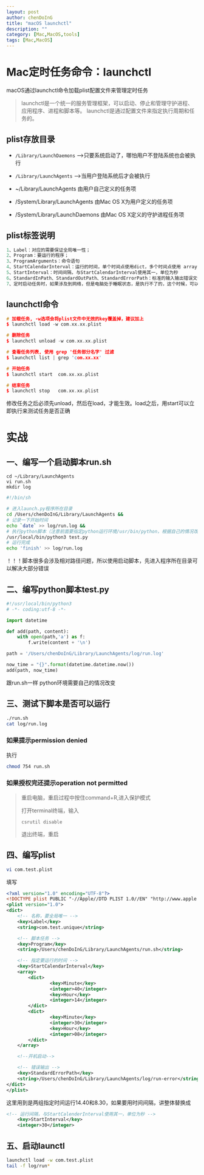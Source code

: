 ```yaml
---
layout: post
author: chenDoInG
title: "macOS launchctl"
description: ""
category: [Mac,MacOS,tools]
tags: [Mac,MacOS]
---
```


# Mac定时任务命令：launchctl

macOS通过launchctl命令加载plist配置文件来管理定时任务

> launchctl是一个统一的服务管理框架，可以启动、停止和管理守护进程、应用程序、进程和脚本等。
> launchctl是通过配置文件来指定执行周期和任务的。

## plist存放目录

- `/Library/LaunchDaemons` -->只要系统启动了，哪怕用户不登陆系统也会被执行

- `/Library/LaunchAgents` -->当用户登陆系统后才会被执行

- ~/Library/LaunchAgents 由用户自己定义的任务项

- /System/Library/LaunchAgents 由Mac OS X为用户定义的任务项

- /System/Library/LaunchDaemons 由Mac OS X定义的守护进程任务项

  

## plist标签说明

```cpp
1、Label：对应的需要保证全局唯一性；
2、Program：要运行的程序；
3、ProgramArguments：命令语句
4、StartCalendarInterval：运行的时间，单个时间点使用dict，多个时间点使用 array <dict>
5、StartInterval：时间间隔，与StartCalendarInterval使用其一，单位为秒
6、StandardInPath、StandardOutPath、StandardErrorPath：标准的输入输出错误文件，这里建议不要使用 .log 作为后缀，会打不开里面的信息。
7、定时启动任务时，如果涉及到网络，但是电脑处于睡眠状态，是执行不了的，这个时候，可以定时的启动屏幕就好了
```

## launchctl命令

```cpp
# 加载任务, -w选项会将plist文件中无效的key覆盖掉，建议加上
$ launchctl load -w com.xx.xx.plist

# 删除任务
$ launchctl unload -w com.xx.xx.plist

# 查看任务列表, 使用 grep '任务部分名字' 过滤
$ launchctl list | grep 'com.xx.xx'

# 开始任务
$ launchctl start  com.xx.xx.plist

# 结束任务
$ launchctl stop   com.xx.xx.plist
```

修改任务之后必须先unload，然后在load，才能生效。load之后，用start可以立即执行来测试任务是否正确

# 实战

## 一、编写一个启动脚本run.sh

```shell
cd ~/Library/LaunchAgents
vi run.sh
mkdir log
```

```sh
#!/bin/sh

# 进入launch.py程序所在目录
cd /Users/chenDoInG/Library/LaunchAgents &&
# 记录一下开始时间
echo `date` >> log/run.log &&
# 执行python脚本（注意前面要指定python运行环境/usr/bin/python，根据自己的情况改变）
/usr/local/bin/python3 test.py
# 运行完成
echo 'finish' >> log/run.log
```

！！！脚本很多会涉及相对路径问题，所以使用启动脚本，先进入程序所在目录可以解决大部分错误

## 二、编写python脚本test.py

```python
#!/usr/local/bin/python3
# -*- coding:utf-8 -*-

import datetime

def add(path, content):
    with open(path,'a') as f:
        f.write(content + '\n')

path = '/Users/chenDoInG/Library/LaunchAgents/log/run.log'

now_time = "{}".format(datetime.datetime.now())
add(path, now_time)
```

跟run.sh一样 python环境需要自己的情况改变

## 三、测试下脚本是否可以运行

```sh
./run.sh
cat log/run.log
```

### 如果提示permission denied

执行

```sh
chmod 754 run.sh
```

### 如果授权完还提示operation not permitted

> 重启电脑，重启过程中按住command+R,进入保护模式
>
> 打开terminal终端，输入
>
> ```
> csrutil disable
> ```
>
> 退出终端，重启

## 四、编写plist

```sh
vi com.test.plist
```

填写

```xml
<?xml version="1.0" encoding="UTF-8"?>
<!DOCTYPE plist PUBLIC "-//Apple//DTD PLIST 1.0//EN" "http://www.apple.com/DTDs/PropertyList-1.0.dtd">
<plist version="1.0">
<dict>
    <!-- 名称，要全局唯一 -->
    <key>Label</key>
    <string>com.test.unique</string>

    <!-- 脚本任务 -->
    <key>Program</key>
    <string>/Users/chenDoInG/Library/LaunchAgents/run.sh</string>

    <!-- 指定要运行的时间 -->
    <key>StartCalendarInterval</key>
    <array>
        <dict>
                <key>Minute</key>
                <integer>40</integer>
                <key>Hour</key>
                <integer>14</integer>
        </dict>
        <dict>
                <key>Minute</key>
                <integer>30</integer>
                <key>Hour</key>
                <integer>08</integer>
        </dict>
    </array>

    <!--开机启动-->

    <!-- 错误输出 -->
    <key>StandardErrorPath</key>
    <string>/Users/chenDoInG/Library/LaunchAgents/log/run-error</string>
</dict>
</plist>
```

这里用到是两组指定时间运行14.40和8.30，如果要用时间间隔，讲<array>整体替换成

```xml
<!-- 运行间隔，与StartCalenderInterval使用其一，单位为秒 -->
    <key>StartInterval</key>
    <integer>30</integer>
```

## 五、启动launctl

```sh
launchctl load -w com.test.plist
tail -f log/run*
```



